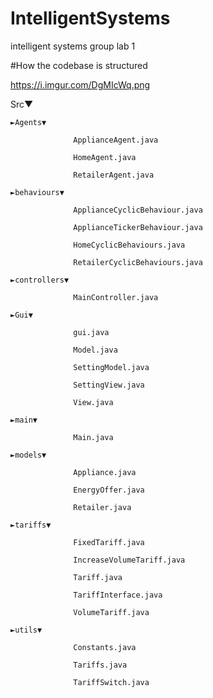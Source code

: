 # IntelligentSystems

intelligent systems group lab 1

#How the codebase is structured

https://i.imgur.com/DgMIcWq.png

Src▼

    ►Agents▼

                  ApplianceAgent.java

                  HomeAgent.java

                  RetailerAgent.java

    ►behaviours▼

                  ApplianceCyclicBehaviour.java

                  ApplianceTickerBehaviour.java

                  HomeCyclicBehaviours.java

                  RetailerCyclicBehaviours.java

    ►controllers▼

                  MainController.java

    ►Gui▼

                  gui.java

                  Model.java

                  SettingModel.java

                  SettingView.java

                  View.java

    ►main▼

                  Main.java

    ►models▼

                  Appliance.java

                  EnergyOffer.java

                  Retailer.java

    ►tariffs▼

                  FixedTariff.java

                  IncreaseVolumeTariff.java

                  Tariff.java

                  TariffInterface.java

                  VolumeTariff.java

    ►utils▼

                  Constants.java

                  Tariffs.java

                  TariffSwitch.java

